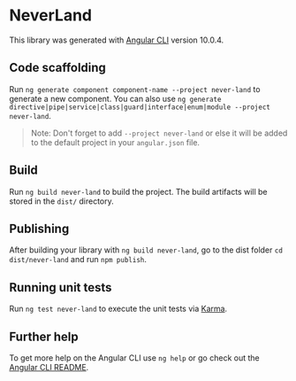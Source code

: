 # NeverLand

This library was generated with [Angular CLI](https://github.com/angular/angular-cli) version 10.0.4.

## Code scaffolding

Run `ng generate component component-name --project never-land` to generate a new component. You can also use `ng generate directive|pipe|service|class|guard|interface|enum|module --project never-land`.
> Note: Don't forget to add `--project never-land` or else it will be added to the default project in your `angular.json` file. 

## Build

Run `ng build never-land` to build the project. The build artifacts will be stored in the `dist/` directory.

## Publishing

After building your library with `ng build never-land`, go to the dist folder `cd dist/never-land` and run `npm publish`.

## Running unit tests

Run `ng test never-land` to execute the unit tests via [Karma](https://karma-runner.github.io).

## Further help

To get more help on the Angular CLI use `ng help` or go check out the [Angular CLI README](https://github.com/angular/angular-cli/blob/master/README.md).
